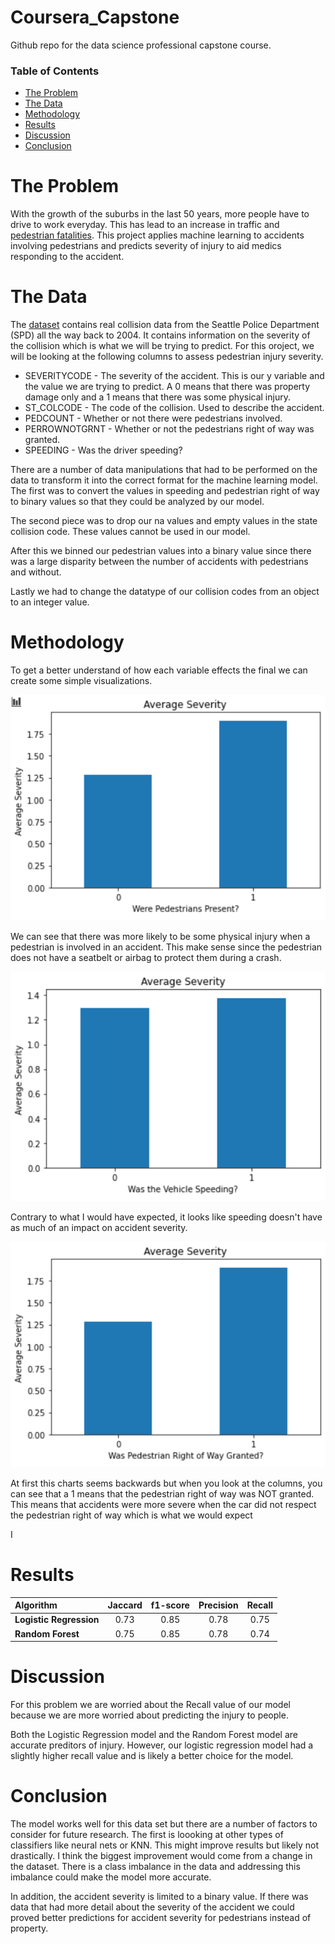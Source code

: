 # Coursera_Capstone
Github repo for the data science professional capstone course.
### Table of Contents

- [The Problem](#the-problem)
- [The Data](#the-data)
- [Methodology](#methodology)
- [Results](#results)
- [Discussion](#discussion)
- [Conclusion](#conclusion)

# The Problem

With the growth of the suburbs in the last 50 years, more people have to drive to work everyday. This has lead to an increase in traffic and [pedestrian fatalities](https://www.ghsa.org/resources/news-releases/pedestrians20). This project applies machine learning to accidents involving pedestrians and predicts severity of injury to aid medics responding to the accident. 


# The Data

The [dataset](https://www.seattle.gov/Documents/Departments/SDOT/GIS/Collisions_OD.pdf) contains real collision data from the Seattle Police Department (SPD) all the way back to 2004. It contains information on the severity of the collision which is what we will be trying to predict. For this oroject, we will be looking at the following columns to assess pedestrian injury severity.

* SEVERITYCODE - The severity of the accident. This is our y variable and the value we are trying to predict. A 0 means that there was property damage only and a 1 means that there was some physical injury.
* ST_COLCODE - The code of the collision. Used to describe the accident.
* PEDCOUNT - Whether or not there were pedestrians involved.
* PERROWNOTGRNT - Whether or not the pedestrians right of way was granted.
* SPEEDING - Was the driver speeding?

There are a number of data manipulations that had to be performed on the data to transform it into the correct format for the machine learning model. The first was to convert the values in speeding and pedestrian right of way to binary values so that they could be analyzed by our model.

The second piece was to drop our na values and empty values in the state collision code. These values cannot be used in our model.

After this we binned our pedestrian values into a binary value since there was a large disparity between the number of accidents with pedestrians and without. 

Lastly we had to change the datatype of our collision codes from an object to an integer value.

# Methodology

To get a better understand of how each variable effects the final we can create some simple visualizations.


![Pedestrian Accidents](https://github.com/Duvey314/Coursera_Capstone/blob/master/Images/accidents_with_pedestrians.PNG)

We can see that there was more likely to be some physical injury when a pedestrian is involved in an accident. This make sense since the pedestrian does not have a seatbelt or airbag to protect them during a crash.

![Speeding Accidents](https://github.com/Duvey314/Coursera_Capstone/blob/master/Images/accidents_while_speeding.PNG)

Contrary to what I would have expected, it looks like speeding doesn't have as much of an impact on accident severity.

![Pedestrian RoW](https://github.com/Duvey314/Coursera_Capstone/blob/master/Images/accidents_given_row.PNG)

At first this charts seems backwards but when you look at the columns, you can see that a 1 means that the pedestrian right of way was NOT granted. This means that accidents were more severe when the car did not respect the pedestrian right of way which is what we would expect

I

# Results

| Algorithm               | **Jaccard**    | **f1-score**  | **Precision** | **Recall**  |
| :---                    |     :---:      |     :---:     | :---:         | :---:       |
| **Logistic Regression** | 0.73           | 0.85          |    0.78       | 0.75        |
| **Random Forest**       | 0.75           | 0.85          |   0.78        | 0.74        |

# Discussion

For this problem we are worried about the Recall value of our model because we are more worried about predicting the injury to people.

Both the Logistic Regression model and the Random Forest model are accurate preditors of injury. However, our logistic regression model had a slightly higher recall value and is likely a better choice for the model.

# Conclusion

The model works well for this data set but there are a number of factors to consider for future research. The first is loooking at other types of classifiers like neural nets or KNN. This might improve results but likely not drastically. I think the biggest improvement would come from a change in the dataset. There is a class imbalance in the data and addressing this imbalance could make the model more accurate.

In addition, the accident severity is limited to a binary value. If there was data that had more detail about the severity of the accident we could proved better predictions for accident severity for pedestrians instead of property.
